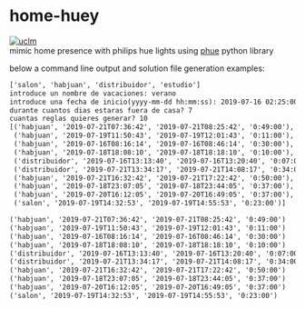# home-huey
[![uclm](https://img.shields.io/badge/personal-project-red.svg?&longCache=true&colorA=27a79a&colorB=555555&style=for-the-badge)](http://www.juanperea.me)  
mimic home presence with philips hue lights using [phue](https://github.com/studioimaginaire/phue) python library

below a command line output and solution file generation examples:
```txt
['salon', 'habjuan', 'distribuidor', 'estudio']
introduce un nombre de vacaciones: verano
introduce una fecha de inicio(yyyy-mm-dd hh:mm:ss): 2019-07-16 02:25:00
durante cuantos dias estaras fuera de casa? 7
cuantas reglas quieres generar? 10
[('habjuan', '2019-07-21T07:36:42', '2019-07-21T08:25:42', '0:49:00'),
 ('habjuan', '2019-07-19T11:50:43', '2019-07-19T12:01:43', '0:11:00'),
 ('habjuan', '2019-07-16T08:16:14', '2019-07-16T08:46:14', '0:30:00'),
 ('habjuan', '2019-07-18T18:08:10', '2019-07-18T18:18:10', '0:10:00'),
 ('distribuidor', '2019-07-16T13:13:40', '2019-07-16T13:20:40', '0:07:00'),
 ('distribuidor', '2019-07-21T13:34:17', '2019-07-21T14:08:17', '0:34:00'),
 ('habjuan', '2019-07-21T16:32:42', '2019-07-21T17:22:42', '0:50:00'),
 ('habjuan', '2019-07-18T23:07:05', '2019-07-18T23:44:05', '0:37:00'),
 ('habjuan', '2019-07-20T16:12:05', '2019-07-20T16:49:05', '0:37:00'),
 ('salon', '2019-07-19T14:32:53', '2019-07-19T14:55:53', '0:23:00')]
```

```txt
('habjuan', '2019-07-21T07:36:42', '2019-07-21T08:25:42', '0:49:00')
('habjuan', '2019-07-19T11:50:43', '2019-07-19T12:01:43', '0:11:00')
('habjuan', '2019-07-16T08:16:14', '2019-07-16T08:46:14', '0:30:00')
('habjuan', '2019-07-18T18:08:10', '2019-07-18T18:18:10', '0:10:00')
('distribuidor', '2019-07-16T13:13:40', '2019-07-16T13:20:40', '0:07:00')
('distribuidor', '2019-07-21T13:34:17', '2019-07-21T14:08:17', '0:34:00')
('habjuan', '2019-07-21T16:32:42', '2019-07-21T17:22:42', '0:50:00')
('habjuan', '2019-07-18T23:07:05', '2019-07-18T23:44:05', '0:37:00')
('habjuan', '2019-07-20T16:12:05', '2019-07-20T16:49:05', '0:37:00')
('salon', '2019-07-19T14:32:53', '2019-07-19T14:55:53', '0:23:00')
```
